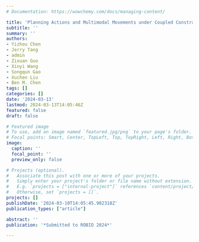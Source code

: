 ```yaml
---
# Documentation: https://wowchemy.com/docs/managing-content/

title: 'Planning Actions and Multimodal Movements under Coupled Constraints and Temporal Goals'
subtitle: ''
summary: ''
authors:
- Yizhou Chen
- Jerry Tang
- admin
- Zixuan Guo
- Xinyi Wang
- Songqun Gao
- Xuchen Liu
- Ben M. Chen
tags: []
categories: []
date: '2024-03-13'
lastmod: 2024-03-13T14:05:46Z
featured: false
draft: false

# Featured image
# To use, add an image named `featured.jpg/png` to your page's folder.
# Focal points: Smart, Center, TopLeft, Top, TopRight, Left, Right, BottomLeft, Bottom, BottomRight.
image:
  caption: ''
  focal_point: ''
  preview_only: false

# Projects (optional).
#   Associate this post with one or more of your projects.
#   Simply enter your project's folder or file name without extension.
#   E.g. `projects = ["internal-project"]` references `content/project/deep-learning/index.md`.
#   Otherwise, set `projects = []`.
projects: []
publishDate: '2024-03-10T14:05:45.902318Z'
publication_types: ["article"]

abstract: ''
publication: '*Submitted to ROBIO 2024*'

---
```

